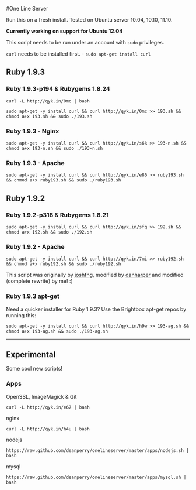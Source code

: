 #One Line Server

Run this on a fresh install. Tested on Ubuntu server 10.04, 10.10, 11.10.

**Currently working on support for Ubuntu 12.04**

This script needs to be run under an account with `sudo` privileges.

`curl` needs to be installed first. - `sudo apt-get install curl`

## Ruby 1.9.3

### Ruby 1.9.3-p194 & Rubygems 1.8.24

	curl -L http://qyk.in/0mc | bash
	
    sudo apt-get -y install curl && curl http://qyk.in/0mc >> 193.sh && chmod a+x 193.sh && sudo ./193.sh

### Ruby 1.9.3 - Nginx
    sudo apt-get -y install curl && curl http://qyk.in/s6k >> 193-n.sh && chmod a+x 193-n.sh && sudo ./193-n.sh

### Ruby 1.9.3 - Apache
    sudo apt-get -y install curl && curl http://qyk.in/e86 >> ruby193.sh && chmod a+x ruby193.sh && sudo ./ruby193.sh

## Ruby 1.9.2

### Ruby 1.9.2-p318 & Rubygems 1.8.21
    sudo apt-get -y install curl && curl http://qyk.in/sfq >> 192.sh && chmod a+x 192.sh && sudo ./192.sh

### Ruby 1.9.2 - Apache
    sudo apt-get -y install curl && curl http://qyk.in/7mi >> ruby192.sh && chmod a+x ruby192.sh && sudo ./ruby192.sh


This script was originally by [joshfng](https://github.com/joshfng/railsready), modified by [danharper](https://github.com/danharper/onelineserver) and modified (complete rewrite) by me! :)


### Ruby 1.9.3 apt-get
Need a quicker installer for Ruby 1.9.3? Use the Brightbox apt-get repos by running this:

	sudo apt-get -y install curl && curl http://qyk.in/h9w >> 193-ag.sh && chmod a+x 193-ag.sh && sudo ./193-ag.sh 
	
	
	
---

## Experimental

Some cool new scripts!

### Apps

OpenSSL, ImageMagick & Git

	curl -L http://qyk.in/e67 | bash
	
nginx

	curl -L http://qyk.in/h4u | bash
	
nodejs

	https://raw.github.com/deanperry/onelineserver/master/apps/nodejs.sh | bash

mysql

	https://raw.github.com/deanperry/onelineserver/master/apps/mysql.sh | bash